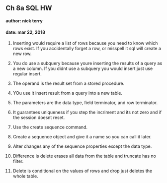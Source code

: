 ## Ch 8a SQL HW  
#### author: nick terry  
#### date: mar 22, 2018  

1. Inserting would require a list of rows because you need to know which rows exist. If you accidentally forget a row, or misspell it sql will create a new row.  

2. You do use a subquery because youre inserting the results of a query as a new column. If you didnt use a subquery 
you would insert just use regular insert. 

3. The operand is the result set from a stored procedure. 

4. YOu use it insert result from a query into a new table. 

5. The parameters are the data type, field terminator, and row terminator. 

6. It guarantees uniqueness if you step the incriment and its not zero and if the session doesnt reset. 

7. Use the create sequence command. 

8. Create a sequence object and give it a name so you can call it later. 

9. Alter changes any of the sequence properties except the data type. 

10. Difference is delete erases all data from the table and truncate has no filter. 

11. Delete is conditional on the values of rows and drop just deletes the whole table. 